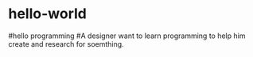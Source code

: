# hello-world
#hello programming
#A designer want to learn programming to help him create and research for soemthing.

